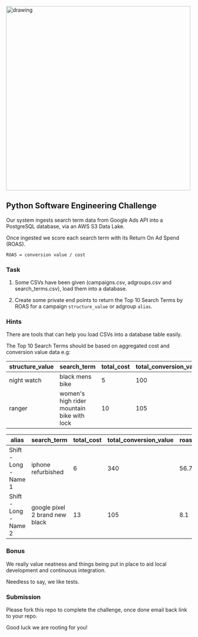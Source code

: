 <img src="static/logo.png" alt="drawing" width="500"/>

## Python Software Engineering Challenge

Our system ingests search term data from Google Ads API into a PostgreSQL database, via an AWS S3 Data Lake.

Once ingested we score each search term with its Return On Ad Spend (ROAS).

```text
ROAS = conversion value / cost
```

### Task

1. Some CSVs have been given (campaigns.csv, adgroups.csv and search_terms.csv), load them into a database.


2. Create some private end points to return the Top 10 Search Terms by ROAS for a campaign `structure_value` or adgroup `alias`.


### Hints

There are tools that can help you load CSVs into a database table easily.

The Top 10 Search Terms should be based on aggregated cost and conversion value data e.g:

| structure_value | search_term                               | total_cost | total_conversion_value | roas | 
|-----------------|-------------------------------------------|------------|------------------------|------|
| night watch     | black mens bike                           | 5          | 100                    | 20   |
| ranger          | women's high rider mountain bike with lock | 10         | 105                    | 10   |


| alias                 | search_term                    | total_cost | total_conversion_value | roas | 
|-----------------------|--------------------------------|------------|------------------------|------|
| Shift - Long - Name 1 | iphone refurbished             | 6          | 340                   | 56.7 |
| Shift - Long - Name 2 | google pixel 2 brand new black | 13         | 105                   | 8.1  |


### Bonus

We really value neatness and things being put in place to aid local development and continuous integration.

Needless to say, we like tests.


### Submission

Please fork this repo to complete the challenge, once done email back link to your repo.

Good luck we are rooting for you!
